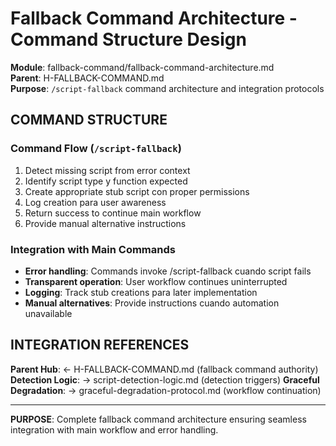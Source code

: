 # Fallback Command Architecture - Command Structure Design

**Module**: fallback-command/fallback-command-architecture.md  
**Parent**: H-FALLBACK-COMMAND.md  
**Purpose**: `/script-fallback` command architecture and integration protocols

## COMMAND STRUCTURE

### Command Flow (`/script-fallback`)
1. Detect missing script from error context
2. Identify script type y function expected
3. Create appropriate stub script con proper permissions
4. Log creation para user awareness
5. Return success to continue main workflow
6. Provide manual alternative instructions

### Integration with Main Commands
- **Error handling**: Commands invoke /script-fallback cuando script fails
- **Transparent operation**: User workflow continues uninterrupted
- **Logging**: Track stub creations para later implementation
- **Manual alternatives**: Provide instructions cuando automation unavailable

## INTEGRATION REFERENCES

**Parent Hub**: ← H-FALLBACK-COMMAND.md (fallback command authority)
**Detection Logic**: → script-detection-logic.md (detection triggers)
**Graceful Degradation**: → graceful-degradation-protocol.md (workflow continuation)

---

**PURPOSE**: Complete fallback command architecture ensuring seamless integration with main workflow and error handling.